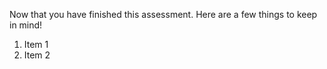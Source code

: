 Now that you have finished this assessment. Here are a few things to keep in mind!

1. Item 1
2. Item 2
